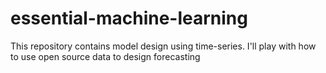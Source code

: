 # essential-machine-learning
This repository contains model design using time-series. 
I'll play with how to use open source data to design forecasting
